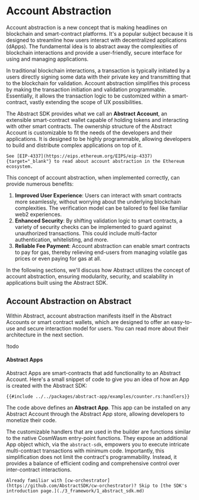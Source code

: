 # Account Abstraction

Account abstraction is a new concept that is making headlines on blockchain and smart-contract platforms. It's a popular
subject because it is designed to streamline how users interact with decentralized applications (dApps). The fundamental
idea is to abstract away the complexities of blockchain interactions and provide a user-friendly, secure interface for
using and managing applications.

In traditional blockchain interactions, a transaction is typically initiated by a users directly signing some data with
their private key and transmitting that to the blockchain for validation. Account abstraction simplifies this process by
making the transaction initiation and validation programmable. Essentially, it allows the transaction logic to be
customized within a smart-contract, vastly extending the scope of UX possibilities.

The Abstract SDK provides what we call an **Abstract Account**, an extensible smart-contract wallet capable of holding tokens and
interacting with other smart contracts. The ownership structure of the Abstract Account is customizable to fit the
needs of the developers and their applications. It is designed to be highly programmable, allowing developers to build
and distribute complex applications on top of it.


```admonish info
See [EIP-4337](https://eips.ethereum.org/EIPS/eip-4337){target="_blank"} to read about account abstraction in the Ethereum ecosystem.
```

This concept of account abstraction, when implemented correctly, can provide numerous benefits:

1. **Improved User Experience**: Users can interact with smart contracts more seamlessly, without worrying about the
   underlying blockchain complexities. The verification model can be tailored to feel like familiar web2 experiences.
2. **Enhanced Security**: By shifting validation logic to smart contracts, a variety of security checks can be
   implemented to guard against unauthorized transactions. This could include multi-factor authentication, whitelisting,
   and more.
3. **Reliable Fee Payment**: Account abstraction can enable smart contracts to pay for gas, thereby relieving end-users
   from managing volatile gas prices or even paying for gas at all.

In the following sections, we'll discuss how Abstract utilizes the concept of account abstraction, ensuring modularity,
security, and scalability in applications built using the Abstract SDK.

## Account Abstraction on Abstract

Within Abstract, account abstraction manifests itself in the Abstract Accounts or smart contract wallets, which are
designed to offer an easy-to-use and secure interaction model for users. You can read more about their architecture in
the next section.

!todo

#### Abstract Apps

Abstract Apps are smart-contracts that add functionality to an Abstract Account. Here's a small snippet of code to give
you an idea of how an App is created with the Abstract SDK:

```rust,no_run
{{#include ../../packages/abstract-app/examples/counter.rs:handlers}}
```

The code above defines an **Abstract App**. This app can be installed on any Abstract Account through the Abstract App
store, allowing developers to monetize their code.

The customizable handlers that are used in the builder are functions similar to the native CosmWasm entry-point
functions. They expose an additional App object which, via the `abstract-sdk`, empowers you to execute intricate
multi-contract transactions with minimum code. Importantly, this simplification does not limit the contract's
programmability. Instead, it provides a balance of efficient coding and comprehensive control over inter-contract
interactions.

```admonish info
Already familiar with [cw-orchestrator](https://github.com/AbstractSDK/cw-orchestrator)? Skip to [the SDK's introduction page.](./3_framework/1_abstract_sdk.md)
```
